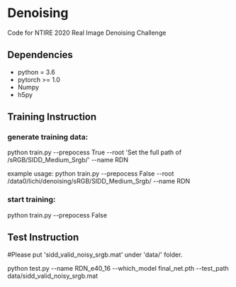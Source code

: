 # Denoising

Code for  NTIRE 2020 Real Image Denoising Challenge

## Dependencies

- python = 3.6
- pytorch >= 1.0
- Numpy
- h5py

## Training Instruction

### generate training data:

python train.py    --prepocess True  --root 'Set the full path of /sRGB/SIDD_Medium_Srgb/'  --name RDN

example usage: python train.py --prepocess False  --root /data0/lichi/denoising/sRGB/SIDD_Medium_Srgb/ --name RDN

### start training:

python train.py    --prepocess False

## Test Instruction

#Please put 'sidd_valid_noisy_srgb.mat' under 'data/' folder.

python test.py  --name RDN_e40_16  --which_model final_net.pth  --test_path data/sidd_valid_noisy_srgb.mat
